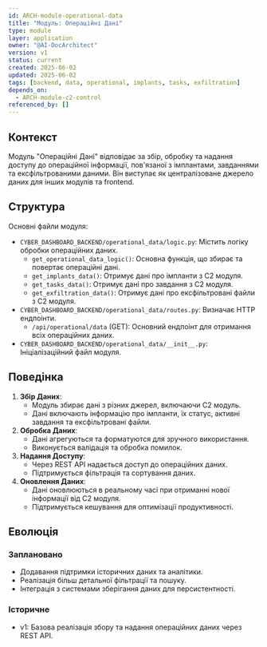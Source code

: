 ```yaml
---
id: ARCH-module-operational-data
title: "Модуль: Операційні Дані"
type: module
layer: application
owner: "@AI-DocArchitect"
version: v1
status: current
created: 2025-06-02
updated: 2025-06-02
tags: [backend, data, operational, implants, tasks, exfiltration]
depends_on:
  - ARCH-module-c2-control
referenced_by: []
---
```

## Контекст
Модуль "Операційні Дані" відповідає за збір, обробку та надання доступу до операційної інформації, пов'язаної з імплантами, завданнями та ексфільтрованими даними. Він виступає як централізоване джерело даних для інших модулів та frontend.

## Структура
Основні файли модуля:
- `CYBER_DASHBOARD_BACKEND/operational_data/logic.py`: Містить логіку обробки операційних даних.
    - `get_operational_data_logic()`: Основна функція, що збирає та повертає операційні дані.
    - `get_implants_data()`: Отримує дані про імпланти з C2 модуля.
    - `get_tasks_data()`: Отримує дані про завдання з C2 модуля.
    - `get_exfiltration_data()`: Отримує дані про ексфільтровані файли з C2 модуля.
- `CYBER_DASHBOARD_BACKEND/operational_data/routes.py`: Визначає HTTP ендпоінти.
    - `/api/operational/data` (GET): Основний ендпоінт для отримання всіх операційних даних.
- `CYBER_DASHBOARD_BACKEND/operational_data/__init__.py`: Ініціалізаційний файл модуля.

## Поведінка
1. **Збір Даних**:
   - Модуль збирає дані з різних джерел, включаючи C2 модуль.
   - Дані включають інформацію про імпланти, їх статус, активні завдання та ексфільтровані файли.
2. **Обробка Даних**:
   - Дані агрегуються та форматуются для зручного використання.
   - Виконується валідація та обробка помилок.
3. **Надання Доступу**:
   - Через REST API надається доступ до операційних даних.
   - Підтримується фільтрація та сортування даних.
4. **Оновлення Даних**:
   - Дані оновлюються в реальному часі при отриманні нової інформації від C2 модуля.
   - Підтримується кешування для оптимізації продуктивності.

## Еволюція
### Заплановано
- Додавання підтримки історичних даних та аналітики.
- Реалізація більш детальної фільтрації та пошуку.
- Інтеграція з системами зберігання даних для персистентності.
### Історичне
- v1: Базова реалізація збору та надання операційних даних через REST API. 
